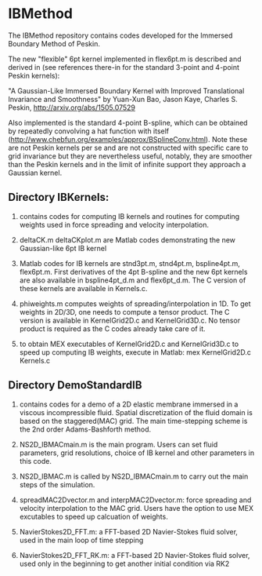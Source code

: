 # IBMethod
The IBMethod repository contains codes developed for the Immersed Boundary Method of Peskin.

The new "flexible" 6pt kernel implemented in flex6pt.m is described and derived in (see references there-in for the standard 3-point and 4-point Peskin kernels):

 "A Gaussian-Like Immersed Boundary Kernel with Improved Translational Invariance and Smoothness"
 by Yuan-Xun Bao, Jason Kaye, Charles S. Peskin, http://arxiv.org/abs/1505.07529
 
Also implemented is the standard 4-point B-spline, which can be obtained by repeatedly convolving a hat function with itself (http://www.chebfun.org/examples/approx/BSplineConv.html). Note these are not Peskin kernels per se and are not constructed with specific care to grid invariance but they are nevertheless useful, notably, they are smoother than the Peskin kernels and in the limit of infinite support they approach a Gaussian kernel.

Directory IBKernels:
------------------------------------

1. contains codes for computing IB kernels and routines for computing weights used in force spreading and velocity interpolation.

2. deltaCK.m deltaCKplot.m are Matlab codes demonstrating the new Gaussian-like 6pt IB kernel

3. Matlab codes for IB kernels are stnd3pt.m, stnd4pt.m, bspline4pt.m, flex6pt.m. First derivatives of the 4pt B-spline and the new 
6pt kernels are also available in bspline4pt_d.m and flex6pt_d.m. The C version of these kernels are available in Kernels.c.

4. phiweights.m computes weights of spreading/interpolation in 1D. To get weights in 2D/3D, one needs to compute a tensor product. The C version is available in KernelGrid2D.c and KernelGrid3D.c. No tensor product is required as the C codes already take care of it. 

5. to obtain MEX executables of KernelGrid2D.c and KernelGrid3D.c to speed up computing IB weights, execute in Matlab:
mex KernelGrid2D.c Kernels.c

Directory DemoStandardIB
------------------------------------

1. contains codes for a demo of a 2D elastic membrane immersed in a viscous incompressible fluid. Spatial discretization of the fluid domain is based on the staggered(MAC) grid. The main time-stepping scheme is the 2nd order Adams-Bashforth method.

3. NS2D_IBMACmain.m is the main program. Users can set fluid parameters, grid resolutions, choice of IB kernel and other parameters in this code. 

3. NS2D_IBMAC.m is called by NS2D_IBMACmain.m to carry out the main steps of the simulation.

4. spreadMAC2Dvector.m and interpMAC2Dvector.m: force spreading and velocity interpolation to the MAC grid. Users have the option to use MEX excutables to speed up calcuation of weights. 

5. NavierStokes2D_FFT.m: a FFT-based 2D Navier-Stokes fluid solver, used in the main loop of time stepping

6. NavierStokes2D_FFT_RK.m: a FFT-based 2D Navier-Stokes fluid solver, used only in the beginning to get another initial condition via RK2
